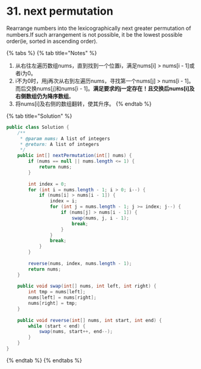 # 31. next permutation

Rearrange numbers into the lexicographically next greater permutation of numbers.If such arrangement is not possible, it be the lowest possible order\(ie, sorted in ascending order\).

{% tabs %}
{% tab title="Notes" %}
1. 从右往左遍历数组nums，直到找到一个位置i，满足nums\[i\] &gt; nums\[i - 1\]或者i为0。
2.  i不为0时，用j再次从右到左遍历nums，寻找第一个nums\[j\] &gt; nums\[i - 1\]。而后交换nums\[j\]和nums\[i - 1\]。**满足要求的j一定存在！且交换后nums\[i\]及右侧数组仍为降序数组**。
3. 将nums\[i\]及右侧的数组翻转，使其升序。
{% endtab %}

{% tab title="Solution" %}
```java
public class Solution {
    /**
     * @param nums: A list of integers
     * @return: A list of integers
     */
    public int[] nextPermutation(int[] nums) {
        if (nums == null || nums.length <= 1) {
            return nums;
        }
        
        int index = 0;
        for (int i = nums.length - 1; i > 0; i--) {
            if (nums[i] > nums[i - 1]) {
                index = i;
                for (int j = nums.length - 1; j >= index; j--) {
                    if (nums[j] > nums[i - 1]) {
                        swap(nums, j, i - 1);
                        break;
                    }
                }
                break;
            }
        }
        
        reverse(nums, index, nums.length - 1);
        return nums;
    }
    
    public void swap(int[] nums, int left, int right) {
        int tmp = nums[left];
        nums[left] = nums[right];
        nums[right] = tmp;
    }
    
    public void reverse(int[] nums, int start, int end) {
        while (start < end) {
            swap(nums, start++, end--);
        }
    }
}
```
{% endtab %}
{% endtabs %}

